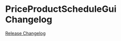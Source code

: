 # PriceProductScheduleGui Changelog

[Release Changelog](https://github.com/spryker/product-list-gui/releases)
